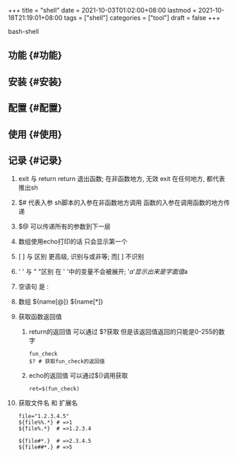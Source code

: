 +++
title = "shell"
date = 2021-10-03T01:02:00+08:00
lastmod = 2021-10-18T21:19:01+08:00
tags = ["shell"]
categories = ["tool"]
draft = false
+++

bash-shell

<!--more-->


## 功能 {#功能}


## 安装 {#安装}


## 配置 {#配置}


## 使用 {#使用}


## 记录 {#记录}

1.  exit 与 return
    return 退出函数; 在非函数地方, 无效
    exit 在任何地方, 都代表推出sh

2.  $# 代表入参
    sh脚本的入参在非函数地方调用
    函数的入参在调用函数的地方传递

3.  $@ 可以传递所有的参数到下一层

4.  数组使用echo打印的话 只会显示第一个

5.  [ ] 与 区别
    更高级, 识别与或非等; 而[ ] 不识别

6.  ' ' 与 " "区别
    在 ' '中的变量不会被展开; '$a'显示出来是字面值$a

7.  空语句 是 :

8.  数组
    ${name[@]}
    ${name[\*]}

9.  获取函数返回值
    1.  return的返回值 可以通过 $?获取
        但是该返回值返回的只能是0-255的数字

        ```text
        fun_check
        $? # 获取fun_check的返回值
        ```
    2.  echo的返回值 可以通过$()调用获取

        ```text
        ret=$(fun_check)
        ```
10. 获取文件名 和 扩展名

    ```text
    file="1.2.3.4.5"
    ${file%%.*} # =>1
    ${file%.*}  # =>1.2.3.4

    ${file#*.}  # =>2.3.4.5
    ${file##*.} # =>5
    ```